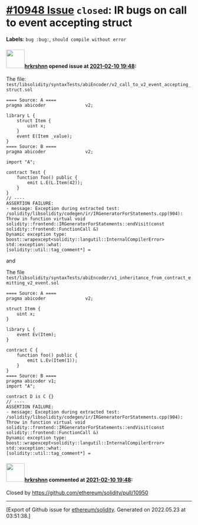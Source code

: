# [\#10948 Issue](https://github.com/ethereum/solidity/issues/10948) `closed`: IR bugs on call to event accepting struct
**Labels**: `bug :bug:`, `should compile without error`


#### <img src="https://avatars.githubusercontent.com/u/13174375?u=52d702cb6bec53b561afa293cf9cd53ef7a63924&v=4" width="50">[hrkrshnn](https://github.com/hrkrshnn) opened issue at [2021-02-10 19:48](https://github.com/ethereum/solidity/issues/10948):

The file: `test/libsolidity/syntaxTests/abiEncoder/v2_call_to_v2_event_accepting_struct.sol`
```
==== Source: A ====
pragma abicoder               v2;

library L {
    struct Item {
        uint x;
    }
    event E(Item _value);
}
==== Source: B ====
pragma abicoder               v2;

import "A";

contract Test {
    function foo() public {
        emit L.E(L.Item(42));
    }
}
// ----
ASSERTION FAILURE:
- message: Exception during extracted test: /solidity/libsolidity/codegen/ir/IRGeneratorForStatements.cpp(904): Throw in function virtual void solidity::frontend::IRGeneratorForStatements::endVisit(const solidity::frontend::FunctionCall &)
Dynamic exception type: boost::wrapexcept<solidity::langutil::InternalCompilerError>
std::exception::what: 
[solidity::util::tag_comment*] = 
```

and

The file `test/libsolidity/syntaxTests/abiEncoder/v1_inheritance_from_contract_emitting_v2_event.sol`

```
==== Source: A ====
pragma abicoder               v2;

struct Item {
    uint x;
}

library L {
    event Ev(Item);
}

contract C {
    function foo() public {
        emit L.Ev(Item(1));
    }
}
==== Source: B ====
pragma abicoder v1;
import "A";

contract D is C {}
// ----
ASSERTION FAILURE:
- message: Exception during extracted test: /solidity/libsolidity/codegen/ir/IRGeneratorForStatements.cpp(904): Throw in function virtual void solidity::frontend::IRGeneratorForStatements::endVisit(const solidity::frontend::FunctionCall &)
Dynamic exception type: boost::wrapexcept<solidity::langutil::InternalCompilerError>
std::exception::what: 
[solidity::util::tag_comment*] = 
```



#### <img src="https://avatars.githubusercontent.com/u/13174375?u=52d702cb6bec53b561afa293cf9cd53ef7a63924&v=4" width="50">[hrkrshnn](https://github.com/hrkrshnn) commented at [2021-02-10 19:48](https://github.com/ethereum/solidity/issues/10948#issuecomment-777475678):

Closed by https://github.com/ethereum/solidity/pull/10950


-------------------------------------------------------------------------------



[Export of Github issue for [ethereum/solidity](https://github.com/ethereum/solidity). Generated on 2022.05.23 at 03:51:38.]

